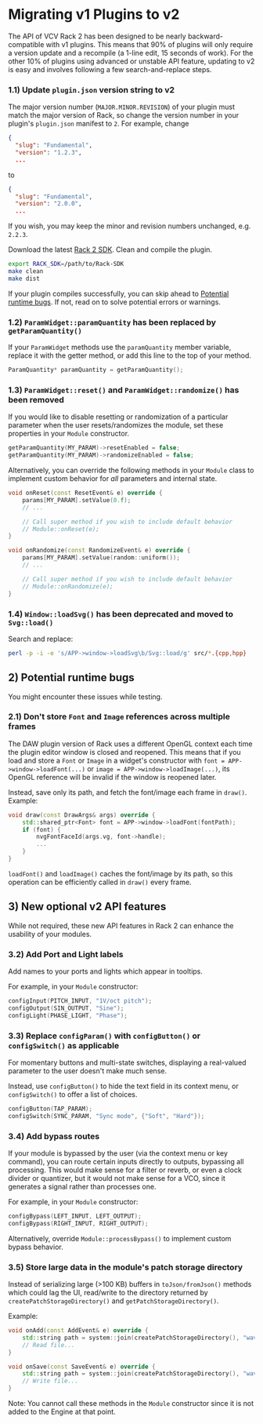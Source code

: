 # Migrating v1 Plugins to v2
The API of VCV Rack 2 has been designed to be nearly backward-compatible with v1 plugins.
This means that 90% of plugins will only require a version update and a recompile (a 1-line edit, 15 seconds of work).
For the other 10% of plugins using advanced or unstable API feature, updating to v2 is easy and involves following a few search-and-replace steps.


### 1.1) Update `plugin.json` version string to v2
The major version number (`MAJOR.MINOR.REVISION`) of your plugin must match the major version of Rack, so change the version number in your plugin's `plugin.json` manifest to `2`.
For example, change
```json
{
  "slug": "Fundamental",
  "version": "1.2.3",
  ...
```
to
```json
{
  "slug": "Fundamental",
  "version": "2.0.0",
  ...
```
If you wish, you may keep the minor and revision numbers unchanged, e.g. `2.2.3`.

Download the latest [Rack 2 SDK](https://vcvrack.com/downloads/).
Clean and compile the plugin.
```bash
export RACK_SDK=/path/to/Rack-SDK
make clean
make dist
```

If your plugin compiles successfully, you can skip ahead to [Potential runtime bugs](#2-Potential-runtime-bugs).
If not, read on to solve potential errors or warnings.


### 1.2) `ParamWidget::paramQuantity` has been replaced by `getParamQuantity()`
If your `ParamWidget` methods use the `paramQuantity` member variable, replace it with the getter method, or add this line to the top of your method.
```cpp
ParamQuantity* paramQuantity = getParamQuantity();
```


### 1.3) `ParamWidget::reset()` and `ParamWidget::randomize()` has been removed
If you would like to disable resetting or randomization of a particular parameter when the user resets/randomizes the module, set these properties in your `Module` constructor.
```cpp
getParamQuantity(MY_PARAM)->resetEnabled = false;
getParamQuantity(MY_PARAM)->randomizeEnabled = false;
```

Alternatively, you can override the following methods in your `Module` class to implement custom behavior for *all* parameters and internal state.
```cpp
void onReset(const ResetEvent& e) override {
	params[MY_PARAM].setValue(0.f);
	// ...

	// Call super method if you wish to include default behavior
	// Module::onReset(e);
}

void onRandomize(const RandomizeEvent& e) override {
	params[MY_PARAM].setValue(random::uniform());
	// ...

	// Call super method if you wish to include default behavior
	// Module::onRandomize(e);
}
```


### 1.4) `Window::loadSvg()` has been deprecated and moved to `Svg::load()`
Search and replace:
```bash
perl -p -i -e 's/APP->window->loadSvg\b/Svg::load/g' src/*.{cpp,hpp}
```


## 2) Potential runtime bugs
You might encounter these issues while testing.


### 2.1) Don't store `Font` and `Image` references across multiple frames
The DAW plugin version of Rack uses a different OpenGL context each time the plugin editor window is closed and reopened.
This means that if you load and store a `Font` or `Image` in a widget's constructor with `font = APP->window->loadFont(...)` or `image = APP->window->loadImage(...)`, its OpenGL reference will be invalid if the window is reopened later.

Instead, save only its path, and fetch the font/image each frame in `draw()`. Example:
```cpp
void draw(const DrawArgs& args) override {
	std::shared_ptr<Font> font = APP->window->loadFont(fontPath);
	if (font) {
		nvgFontFaceId(args.vg, font->handle);
		...
	}
}

```
`loadFont()` and `loadImage()` caches the font/image by its path, so this operation can be efficiently called in `draw()` every frame.


## 3) New optional v2 API features
While not required, these new API features in Rack 2 can enhance the usability of your modules.


### 3.2) Add Port and Light labels
Add names to your ports and lights which appear in tooltips.

For example, in your `Module` constructor:
```cpp
configInput(PITCH_INPUT, "1V/oct pitch");
configOutput(SIN_OUTPUT, "Sine");
configLight(PHASE_LIGHT, "Phase");
```


### 3.3) Replace `configParam()` with `configButton()` or `configSwitch()` as applicable
For momentary buttons and multi-state switches, displaying a real-valued parameter to the user doesn't make much sense.

Instead, use `configButton()` to hide the text field in its context menu, or `configSwitch()` to offer a list of choices.
```cpp
configButton(TAP_PARAM);
configSwitch(SYNC_PARAM, "Sync mode", {"Soft", "Hard"});
```


### 3.4) Add bypass routes
If your module is bypassed by the user (via the context menu or key command), you can route certain inputs directly to outputs, bypassing all processing.
This would make sense for a filter or reverb, or even a clock divider or quantizer, but it would not make sense for a VCO, since it generates a signal rather than processes one.

For example, in your `Module` constructor:
```cpp
configBypass(LEFT_INPUT, LEFT_OUTPUT);
configBypass(RIGHT_INPUT, RIGHT_OUTPUT);
```

Alternatively, override `Module::processBypass()` to implement custom bypass behavior.


### 3.5) Store large data in the module's patch storage directory
Instead of serializing large (>100 KB) buffers in `toJson/fromJson()` methods which could lag the UI, read/write to the directory returned by `createPatchStorageDirectory()` and `getPatchStorageDirectory()`.

Example:
```cpp
void onAdd(const AddEvent& e) override {
	std::string path = system::join(createPatchStorageDirectory(), "wavetable.wav");
	// Read file...
}

void onSave(const SaveEvent& e) override {
	std::string path = system::join(createPatchStorageDirectory(), "wavetable.wav");
	// Write file...
}
```
Note: You cannot call these methods in the `Module` constructor since it is not added to the Engine at that point.
